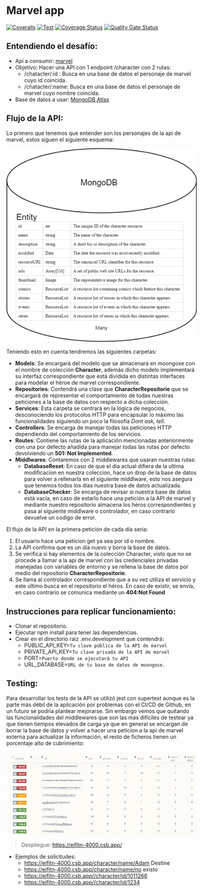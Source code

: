 # **Marvel app**

[![Coveralls](https://github.com/nicovegasr/marvel-api/actions/workflows/coverage.yml/badge.svg)](https://github.com/nicovegasr/marvel-api/actions/workflows/coverage.yml)
[![Test](https://github.com/nicovegasr/marvel-api/actions/workflows/test.yml/badge.svg)](https://github.com/nicovegasr/marvel-api/actions/workflows/test.yml)
[![Coverage Status](https://coveralls.io/repos/github/nicovegasr/marvel-api/badge.svg?branch=master)](https://coveralls.io/github/nicovegasr/marvel-api?branch=master)
[![Quality Gate Status](https://sonarcloud.io/api/project_badges/measure?project=nicovegasr_marvel-api&metric=alert_status)](https://sonarcloud.io/summary/new_code?id=nicovegasr_marvel-api)

## Entendiendo el desafío:
* Api a consumir: [marvel](https://developer.marvel.com/docs)
* Objetivo: Hacer una API con 1 endpoint /character con 2 rutas:
  * /chatacter/:id : Busca en una base de datos el personaje de marvel cuyo id coincida.
  * /chatacter/:name: Busca en una base de datos el personaje de marvel cuyo nombre coincida.
* Base de datos a usar: [MongoDB Atlas](https://www.mongodb.com/atlas/database)

## Flujo de la API:

Lo primero que tenemos que entender son los personajes de la api de marvel, estos siguen el siguiente esquema:

![Entidad Characer](./img/entidades.png)

Teniendo esto en cuenta tendremos las siguientes carpetas:

* **Models**: Se encargará del modelo que se almacenará en moongose con el nombre de colección **Character**, además dicho modelo implementará su interfaz correspondiente que está dividida en distintas interfaces para modelar el héroe de marvel correspondiente.
* **Repositories**: Contendrá una clase que **CharacterRepositorie** que se encargará de representar el comportamiento de todas nuestras peticiones a la base de datos con respecto a dicha colección.
* **Services**: Esta carpeta se centrará en la lógica de negocios, desconociendo los protocolos HTTP para encapsular lo máximo las funcionalidades siguiendo un poco la filosofía *Dont ask, tell*.
* **Controllers**: Se encarga de manejar todas las peticiones HTTP dependiendo del comportamiento de los servicios.
* **Routes**: Contiene las rutas de la aplicación mencionadas anteriormente con una por defecto añadida para manejar todas las rutas por defecto devolviendo un **501: Not Implemented**.
* **Middlwares**: Contaremos con 2 middlewares que usaran nuestras rutas:
  * **DatabaseReset**: En caso de que el dia actual difiera de la ultima modificacion en nuestra coleccion, hace un drop de la base de datos para volver a rellenarla en el siguiente middlware, esto nos asegura que tenemos todos los días nuestra base de datos actualizada.
  * **DatabaseChecker**: Se encarga de revisar si nuestra base de datos está vacía, en caso de estarlo hace una petición a la API de marvel y mediante nuestro repositorio almacena los héros correspondientes y pasa al siguiente middlware o controlador, en caso contrario devuelve un codigo de error.

El flujo de la API en la primera petición de cada día sería:

1. El usuario hace una peticion get ya sea por id o nombre.
2. La API confirma que es un día nuevo y borra la base de datos.
3. Se verifica si hay elementos de la colección Character, visto que no se procede a llamar a la api de marvel con las credenciales privadas manejadas con variables de entorno y se rellena la base de datos por medio del repositorio **CharacterRepositorie**.
4. Se llama al controlador correspondiente que a su vez utiliza el servicio y este último busca en el repositorio el héros. En caso de existir, se envía, en caso contrario se comunica mediante un **404:Not Found** 

## Instrucciones para replicar funcionamiento:
* Clonar el repositorio.
* Ejecutar npm install para tener las dependencias.
* Crear en el directorio raiz .env.development que contendrá:
  * PUBLIC_API_KEY=``Tu clave pública de la API de marvel``
  * PRIVATE_API_KEY=``Tu clave privada de la API de marvel``
  * PORT=``Puerto donde se ejecutará tu API``
  * URL_DATABASE=``URL de tu base de datos de moongose.``

## Testing:
Para desarrollar los tests de la API se utilizó jest con supertest aunque es la parte más débil de la aplicación por problemas con el CI/CD de Github, en un futuro se podria plantear mejorarse. Sin embargo vemos que quitando las funcionalidades del middlewares que son las más difíciles de testear ya que tienen tiempos elevados de carga ya que en general se encargan de borrar la base de datos y volver a hacer una peticion a la api de marvel externa para actualizar la información, el resto de ficheros tienen un porcentaje alto de cubrimiento:

![Coverage information](./img/coveralls.png)

> Despliegue: https://ejfitn-4000.csb.app/
* Ejemplos de solicitudes: 
  * https://ejfitn-4000.csb.app/character/name/Adam Destine
  * https://ejfitn-4000.csb.app/character/name/no existo
  * https://ejfitn-4000.csb.app//character/id/1011266  
  * https://ejfitn-4000.csb.app//character/id/1234